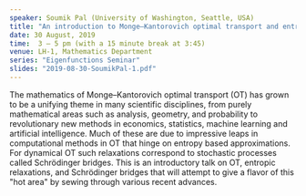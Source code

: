```yaml
---
speaker: Soumik Pal (University of Washington, Seattle, USA)
title: "An introduction to Monge–Kantorovich optimal transport and entropic relaxations"
date: 30 August, 2019
time:  3 – 5 pm (with a 15 minute break at 3:45)
venue: LH-1, Mathematics Department
series: "Eigenfunctions Seminar"
slides: "2019-08-30-SoumikPal-1.pdf"
---
```


The mathematics of Monge–Kantorovich optimal transport (OT) has grown to be a
unifying theme in many scientific disciplines, from purely mathematical areas such as analysis,
geometry, and probability to revolutionary new methods in economics, statistics, machine learning
and artificial intelligence. Much of these are due to impressive leaps in computational methods
in OT that hinge on entropy based approximations. For dynamical OT such relaxations correspond
to stochastic processes called Schrödinger bridges. This is an introductory talk on OT, entropic
relaxations, and Schrödinger bridges that will attempt to give a flavor of this "hot area" by
sewing through various recent advances.
